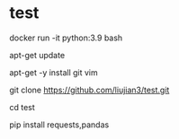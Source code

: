 # test

docker run -it python:3.9 bash


apt-get update

apt-get -y install git vim


git clone https://github.com/liujian3/test.git

cd test


pip install requests,pandas
